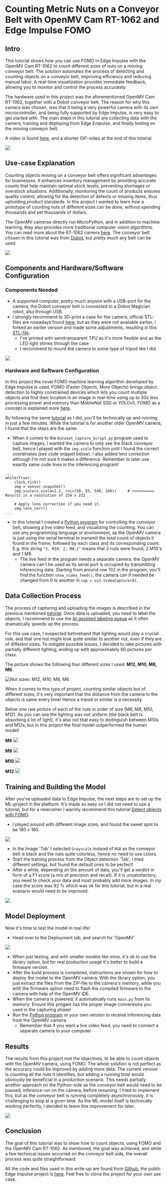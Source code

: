 # Counting Metric Nuts on a Conveyor Belt with OpenMV Cam RT-1062 and Edge Impulse FOMO

## Intro

This tutorial shows how you can use FOMO in Edge Impulse with the OpenMV Cam RT-1062 to count different sizes of nuts on a moving conveyor belt. The solution automates the process of detecting and counting objects on a conveyor belt, improving efficiency and reducing manual labor. A real-time visualization provides immediate feedback, allowing you to monitor and control the process accurately.

The hardware used in this project was the aforementioned OpenMV Cam RT-1062, together with a Dobot conveyor belt. The reason for why this camera was chosen, was that it being a very powerful camera with its own microcontroller, and being fully supported by Edge Impulse, is very easy to get started with. The main steps in this tutorial are collecting data with the camera, training and deploying from Edge Empulse, and finally testing on the moving conveyor belt.

A video is found [here](https://youtu.be/gKTWJUO_nzo), and a shorter GIF-video at the end of this tutorial

![](/Images/OpenMV_RT-1062_with_case_compressed.jpg)

## Use-case Explanation

Counting objects moving on a conveyor belt offers significant advantages for businesses. It enhances inventory management by providing accurate counts that help maintain optimal stock levels, preventing shortages or overstock situations. Additionally, monitoring the count of products ensures quality control, allowing for the detection of defects or missing items, thus upholding product standards. In this project I wanted to learn how a prototype of counting nuts of different sizes can be done, without spending thousands and yet thousands of dollars.

The OpenMV cameras directly run MicroPython, and in addition to machine learning, they also provides more traditional computer vision algorithms. You can read more about the RT-1062 camera [here](https://openmv.io/products/openmv-cam-rt). The conveyor belt chosen in this tutorial was from [Dobot](https://www.amazon.com/DOBOT-Conveyor-Belt-Simplest-Production/dp/B073NXVW1H), but pretty much any belt can be used.

![](/Images/Conveyor_belt_compressed.jpg)


## Components and Hardware/Software Configuration

### Components Needed

- A supported computer, pretty much anyone with a USB-port for the camera, the Dobot conveyor belt is connected to a Dobot Magician robot, also through USB.
- I strongly recommend to 3D-print a case for the camera, official STL-files are nowadays found [here](https://grabcad.com/library/openmv-cam-rt1062-v4-case-1), but as they were not available earlier, I forked an earlier version and made some adjustments, resulting in this [STL-file](/Images/OpenMV_RT-1062_case.stl).
    - I've printed with semitransparent TPU as it's more flexible and as the LED light shines through the case
    - I recommend to mount the camera to some type of tripod like I did.


![](/Images/OpenMV_RT-1062_case_with_lid.png)


### Hardware and Software Configuration

In this project the novel FOMO machine learning algorithm developed by Edge Impulse is used. FOMO (Faster Objects, More Objects) brings object detection to highly constrained devices which lets you count multiple objects and find their location in an image in real-time using up to 30x less processing power and memory than MobileNet SSD or YOLOv5. FOMO as a concept is explained more [here](https://docs.edgeimpulse.com/docs/edge-impulse-studio/learning-blocks/object-detection/fomo-object-detection-for-constrained-devices).

By following the same [tutorial](https://docs.edgeimpulse.com/docs/tutorials/end-to-end-tutorials/image-classification/image-classification-openmv) as I did, you'll be technically up and running in just a few minutes. While the tutorial is for another older OpenMV camera, I found that the steps are the same.

- When it comes to the ```Dataset_Capture_Script.py``` program used to capture images, I wanted the camera to only see the black conveyor belt, hence I played with the ```img.scale``` function until I found the correct coordinates (see code snippet below). I also added lens correction although I'm not sure it makes a difference. Remember to later use exactly same code lines in the inferencing program!

```
...
while(True):
    clock.tick()
    img = sensor.snapshot()
    img.scale(x_scale=1.2, roi=(50, 55, 540, 240))     # <<<<======   Results in a resolution of 324 x 222
    
    # Apply lens correction if you need it.
    img.lens_corr()
...
```

- In this tutorial I created a [Python program](/nuts_conveyor/Dobot%20conveyor%20-%20object%20counting.py) for controlling the conveyor belt, showing a live video feed, and visualizing the counting. You can use any programming language or environment, as the OpenMV camera is just using the serial terminal to transmit the total count of objects it found in the frame, followed by each class and its corresponding count. E.g. this string ```"3, M10: 2, M8:1"``` means that 3 nuts were found, 2 M10's and 1 M8.
    - The live feed in the program needs a separate camera, the OpenMV camera can't be used as its serial port is occupied by transmitting inferencing data. Starting from around row 102 in the program, you'll find the function ```show_video_feed()```, the camera can if needed be changed from 0 to another in ```cap = cv2.VideoCapture(0)```.


## Data Collection Process

The process of capturing and uploading the images is described in the previous mentioned [tutorial](https://docs.edgeimpulse.com/docs/tutorials/end-to-end-tutorials/image-classification/image-classification-openmv). Once data is uploaded, you need to label the objects, I recommend to use the [AI-assisted labeling queue](https://docs.edgeimpulse.com/docs/edge-impulse-studio/data-acquisition/labeling-queue) as it often dramatically speeds up the process.

For this use case, I suspected beforehand that lighting would play a crucial role, and that one nut might look quite similar to another nut, even if they are of different sizes. To mitigate possible issues, I decided to take pictures with partially different lighting, ending up with approximately 60 pictures per class. 

The picture shows the following four different sizes I used: **M12, M10, M8, M6**

![Nut sizes: M12, M10, M8, M6](/Images/nut_sizes_compressed.jpg)

When it comes to this type of project, counting similar objects but of different sizes, it's very important that the distance from the camera to the objects is same every time! Hence a tripod or similar is a necessity.

Below one raw picture of each of the nuts in order of size (M6, M8, M10, M12). As you can see the lighting was not uniform (the black belt is absorbing a lot of light), it's also not that easy to distinguish between M10s and M12s, but in this project the final model outperformed the human model!

**M6**
![](/Images/00050.jpg)

**M8**
![](/Images/00051.jpg)

**M10**
![](/Images/00052.jpg)

**M12**
![](/Images/00053.jpg)

## Training and Building the Model

After you've uploaded data to Edge Impulse, the next steps are to set up the ML-project in the platform. It's made so easy so I did not need to use a tutorial, but for a newcomer I warmly recommend this tutorial [Detect objects with FOMO](https://docs.edgeimpulse.com/docs/tutorials/end-to-end-tutorials/object-detection/detect-objects-using-fomo).

- I played around with different image sizes, and found the sweet spot to be 180 x 180.

![](/Images/Create_impulse_compressed.png)

- In the Image 'Tab' I selected ```Grayscale``` instead of ```RGB``` as the conveyor belt is black and the nuts quite colorless, hence no need to use colors.
- Start the training process from the Object detection 'Tab', I tried different settings, but found the default ones to be perfect!
- After a while, depending on the amount of data, you'll get a verdict in form of a F1 score (a mix of precision and recall). If it is unsatisfactory, you need to check your data and most probably add more images. In my case the score was 92 % which was ok for this tutorial, but in a real scenario would need to be improved.

![](/Images/Object_detection_compressed.png)



## Model Deployment

Now it's time to test the model in real life!

- Head over to the Deployment tab, and search for 'OpenMV'

![](/Images/Deployment_compressed.png)

- When just testing, and with smaller models like mine, it's ok to use the library option, but for real production usage it's better to build a firmware version.
- After the build process is completed, instructions are shown for how to deploy the model to the OpenMV camera. With the library option, you just extract the files from the ZIP-file to the camera's memory, while you with the firmware option need to flash the compiled firmware to the camera with help of the OpenMV IDE.
- When the camera is powered, it automatically runs ```main.py``` from its memory. Ensure this progam has the proper image conversions you used in the capturing phase! 
- Run the [Python program](/nuts_conveyor/Dobot%20conveyor%20-%20object%20counting.py) or your own version to receive inferencing data from the OpenMV camera. 
    - Remember that if you want a live video feed, you need to connect a separate camera to your computer



## Results

The results from this project met the objectives, to be able to count objects with the OpenMV camera, using FOMO. The whole solution is not perfect as the accuracy could be improved by adding more data. The current version is counting all the nuts it identifies, but adding a running total would obviously be beneficial in a production scenario. This needs partially another approach on the Python-side as the conveyor belt would need to be paused, inference run on the camera, before resuming. I tried to implement this, but as the conveyor belt is running completely asynchronously, it is challenging to stop at a given time. As the ML-model itself is technically working perfectly, I decided to leave this improvement for later.

![](/Videos/Counting_nuts_with_conveyor_belt.gif)

## Conclusion

The goal of this tutorial was to show how to count objects, using FOMO and the OpenMV Cam RT-1062. As mentioned, the goal was achieved, and while a few technical issues occurred on the conveyor belt side, the overall process was quite straightforward. 

All the code and files used in this write-up are found from [Github](https://github.com/baljo/count_nuts), the public Edge Impulse project is [here](https://studio.edgeimpulse.com/studio/527570). Feel free to clone the project for your own use case.
